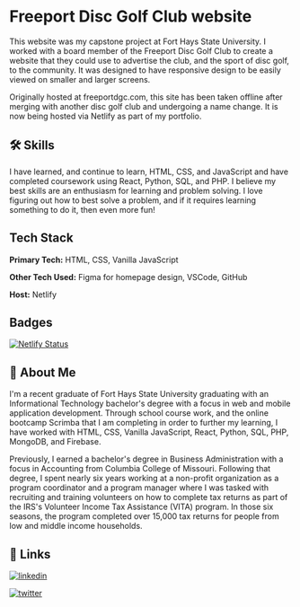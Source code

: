 # Freeport Disc Golf Club website

This website was my capstone project at Fort Hays State University. I worked with a board member of the Freeport Disc Golf Club to create a website that they could use to advertise the club, and the sport of disc golf, to the community. It was designed to have responsive design to be easily viewed on smaller and larger screens.

Originally hosted at freeportdgc.com, this site has been taken offline after merging with another disc golf club and undergoing a name change. It is now being hosted via Netlify as part of my portfolio.


## 🛠 Skills

I have learned, and continue to learn, HTML, CSS, and JavaScript and have completed coursework using React, Python, SQL, and PHP. I believe my best skills are an enthusiasm for learning and problem solving. I love figuring out how to best solve a problem, and if it requires learning something to do it, then even more fun!



## Tech Stack

**Primary Tech:** HTML, CSS, Vanilla JavaScript

**Other Tech Used:** Figma for homepage design, VSCode, GitHub

**Host:** Netlify



## Badges

[![Netlify Status](https://api.netlify.com/api/v1/badges/fbbbe9f6-9c95-4648-b501-b684a6938fe3/deploy-status)](https://app.netlify.com/sites/fdgc/deploys)



## 🚀 About Me

I'm a recent graduate of Fort Hays State University graduating with an Informational Technology bachelor's degree with a focus in web and mobile application development. Through school course work, and the online bootcamp Scrimba that I am completing in order to further my learning, I have worked with HTML, CSS, Vanilla JavaScript, React, Python, SQL, PHP, MongoDB, and Firebase.

Previously, I earned a bachelor's degree in Business Administration with a focus in Accounting from Columbia College of Missouri. Following that degree, I spent nearly six years working at a non-profit organization as a program coordinator and a program manager where I was tasked with recruiting and training volunteers on how to complete tax returns as part of the IRS's Volunteer Income Tax Assistance (VITA) program. In those six seasons, the program completed over 15,000 tax returns for people from low and middle income households.



## 🔗 Links

[![linkedin](https://img.shields.io/badge/linkedin-0A66C2?style=for-the-badge&logo=linkedin&logoColor=white)](https://www.linkedin.com/in/lncprkns/)

[![twitter](https://img.shields.io/badge/twitter-1DA1F2?style=for-the-badge&logo=twitter&logoColor=white)](https://twitter.com/lncprkns)
